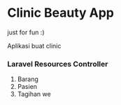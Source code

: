 # Clinic Beauty App
just for fun :)

Aplikasi buat clinic

<!-- Laravel Resources Controller -->
### Laravel Resources Controller
1. Barang
2. Pasien
3. Tagihan we
